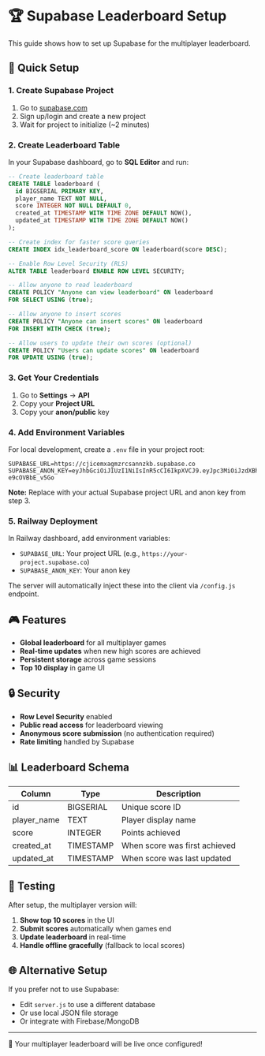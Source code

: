 # 🏆 Supabase Leaderboard Setup

This guide shows how to set up Supabase for the multiplayer leaderboard.

## 🚀 Quick Setup

### 1. Create Supabase Project

1. Go to [supabase.com](https://supabase.com)
2. Sign up/login and create a new project
3. Wait for project to initialize (~2 minutes)

### 2. Create Leaderboard Table

In your Supabase dashboard, go to **SQL Editor** and run:

```sql
-- Create leaderboard table
CREATE TABLE leaderboard (
  id BIGSERIAL PRIMARY KEY,
  player_name TEXT NOT NULL,
  score INTEGER NOT NULL DEFAULT 0,
  created_at TIMESTAMP WITH TIME ZONE DEFAULT NOW(),
  updated_at TIMESTAMP WITH TIME ZONE DEFAULT NOW()
);

-- Create index for faster score queries
CREATE INDEX idx_leaderboard_score ON leaderboard(score DESC);

-- Enable Row Level Security (RLS)
ALTER TABLE leaderboard ENABLE ROW LEVEL SECURITY;

-- Allow anyone to read leaderboard
CREATE POLICY "Anyone can view leaderboard" ON leaderboard
FOR SELECT USING (true);

-- Allow anyone to insert scores
CREATE POLICY "Anyone can insert scores" ON leaderboard
FOR INSERT WITH CHECK (true);

-- Allow users to update their own scores (optional)
CREATE POLICY "Users can update scores" ON leaderboard
FOR UPDATE USING (true);
```

### 3. Get Your Credentials

1. Go to **Settings** → **API**
2. Copy your **Project URL**
3. Copy your **anon/public** key

### 4. Add Environment Variables

For local development, create a `.env` file in your project root:

```env
SUPABASE_URL=https://cjicemxagmzrcsannzkb.supabase.co
SUPABASE_ANON_KEY=eyJhbGciOiJIUzI1NiIsInR5cCI6IkpXVCJ9.eyJpc3MiOiJzdXBhYmFzZSIsInJlZiI6ImNqaWNlbXhhZ216cmNzYW5uemtiIiwicm9sZSI6ImFub24iLCJpYXQiOjE3NDkwNzgzNjAsImV4cCI6MjA2NDY1NDM2MH0.rihGlIeRlh7BOSGydCsAi0onAh2Cp-e9cOVBbE_v5Go
```

**Note:** Replace with your actual Supabase project URL and anon key from step 3.

### 5. Railway Deployment

In Railway dashboard, add environment variables:
- `SUPABASE_URL`: Your project URL (e.g., `https://your-project.supabase.co`)
- `SUPABASE_ANON_KEY`: Your anon key

The server will automatically inject these into the client via `/config.js` endpoint.

## 🎮 Features

- **Global leaderboard** for all multiplayer games
- **Real-time updates** when new high scores are achieved
- **Persistent storage** across game sessions
- **Top 10 display** in game UI

## 🔒 Security

- **Row Level Security** enabled
- **Public read access** for leaderboard viewing
- **Anonymous score submission** (no authentication required)
- **Rate limiting** handled by Supabase

## 📊 Leaderboard Schema

| Column | Type | Description |
|--------|------|-------------|
| id | BIGSERIAL | Unique score ID |
| player_name | TEXT | Player display name |
| score | INTEGER | Points achieved |
| created_at | TIMESTAMP | When score was first achieved |
| updated_at | TIMESTAMP | When score was last updated |

## 🔧 Testing

After setup, the multiplayer version will:
1. **Show top 10 scores** in the UI
2. **Submit scores** automatically when games end
3. **Update leaderboard** in real-time
4. **Handle offline gracefully** (fallback to local scores)

## 🌐 Alternative Setup

If you prefer not to use Supabase:
- Edit `server.js` to use a different database
- Or use local JSON file storage
- Or integrate with Firebase/MongoDB

---

🎉 Your multiplayer leaderboard will be live once configured! 